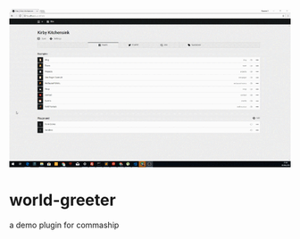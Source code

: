 [![preview](preview.gif)](https://youtu.be/i6A1ETwgzEU)

# world-greeter
a demo plugin for commaship
